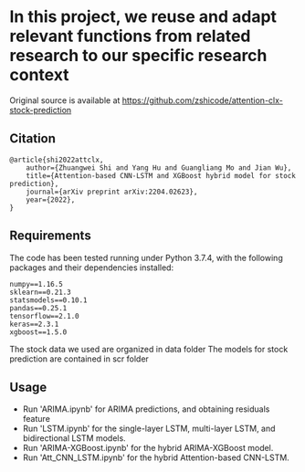 # In this project, we reuse and adapt relevant functions from related research to our specific research context 
Original source is available at https://github.com/zshicode/attention-clx-stock-prediction
## Citation
```
@article{shi2022attclx,
    author={Zhuangwei Shi and Yang Hu and Guangliang Mo and Jian Wu},
    title={Attention-based CNN-LSTM and XGBoost hybrid model for stock prediction},
    journal={arXiv preprint arXiv:2204.02623},
    year={2022},
}
```

## Requirements

The code has been tested running under Python 3.7.4, with the following packages and their dependencies installed:
```
numpy==1.16.5
sklearn==0.21.3
statsmodels==0.10.1
pandas==0.25.1
tensorflow==2.1.0
keras==2.3.1
xgboost==1.5.0
```

The stock data we used are organized in data folder
The models for stock prediction are contained in scr folder

## Usage

- Run 'ARIMA.ipynb' for ARIMA predictions, and obtaining residuals feature
- Run 'LSTM.ipynb' for the single-layer LSTM, multi-layer LSTM, and bidirectional LSTM models.
- Run 'ARIMA-XGBoost.ipynb' for the hybrid ARIMA-XGBoost model.
- Run 'Att_CNN_LSTM.ipynb' for the hybrid Attention-based CNN-LSTM.

